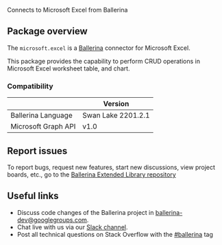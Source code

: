 Connects to Microsoft Excel from Ballerina

## Package overview
The `microsoft.excel` is a [Ballerina](https://ballerina.io/) connector for Microsoft Excel.

This package provides the capability to perform CRUD operations in Microsoft Excel worksheet table, and chart.

### Compatibility
|                     | Version            |
|---------------------|--------------------|
| Ballerina Language  | Swan Lake 2201.2.1 |
| Microsoft Graph API | v1.0               |

## Report issues
To report bugs, request new features, start new discussions, view project boards, etc., go to the [Ballerina Extended Library repository](https://github.com/ballerina-platform/ballerina-extended-library)

## Useful links
- Discuss code changes of the Ballerina project in [ballerina-dev@googlegroups.com](mailto:ballerina-dev@googlegroups.com).
- Chat live with us via our [Slack channel](https://ballerina.io/community/slack/).
- Post all technical questions on Stack Overflow with the [#ballerina](https://stackoverflow.com/questions/tagged/ballerina) tag

